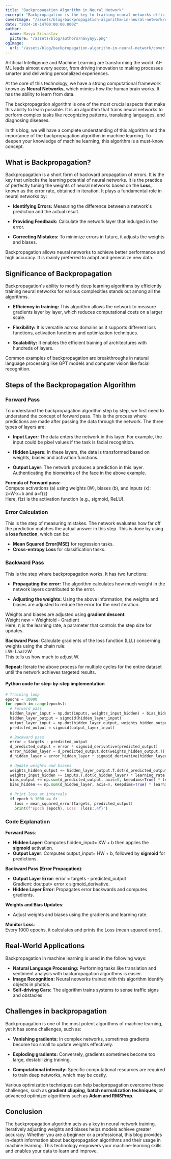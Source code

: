 ```yaml
---
title: "Backpropagation Algorithm in Neural Network"
excerpt: "Backpropagation is the key to training neural networks efficiently. By adjusting weights and biases iteratively, it powers applications like image recognition, NLP, and self-driving cars. Mastering backpropagation unlocks the full potential of deep learning!"
coverImage: "/assets/blog/backpropagation-algorithm-in-neural-network/cover.jpg"
date: "2024-10-14T00:00:00.000Z"
author:
  name: Navya Srivastav
  picture: "/assets/blog/authors/navyayy.png"
ogImage:
  url: "/assets/blog/backpropagation-algorithm-in-neural-network/cover.jpg"
---
```


Artificial Intelligence and Machine Learning are transforming the world. AI-ML leads almost every sector, from driving innovation to making processes smarter and delivering personalized experiences.

At the core of this technology, we have a strong computational framework known as **Neural** **Networks**, which mimics how the human brain works. It has the ability to learn from data.

The backpropagation algorithm is one of the most crucial aspects that make this ability to learn possible. It is an algorithm that trains neural networks to perform complex tasks like recognizing patterns, translating languages, and diagnosing diseases.

In this blog, we will have a complete understanding of this algorithm and the importance of the backpropagation algorithm in machine learning. To deepen your knowledge of machine learning, this algorithm is a must-know concept.

## What is Backpropagation?

Backpropagation is a short form of backward propagation of errors. It is the key that unlocks the learning potential of neural networks. It is the practice of perfectly tuning the weights of neural networks based on the **Loss**, known as the error rate, obtained in iteration.
It plays a fundamental role in neural networks by:

* **Identifying Errors:** Measuring the difference between a network's prediction and the actual result.

* **Providing Feedback:** Calculate the network layer that indulged in the error.

* **Correcting Mistakes:** To minimize errors in future, it adjusts the weights and biases.

Backpropagation allows neural networks to achieve better performance and high accuracy. It is mainly preferred to adapt and generalize new data.

## Significance of Backpropagation

Backpropagation's ability to modify deep learning algorithms by efficiently training neural networks for various complexities stands out among all the algorithms.

* **Efficiency in training:** This algorithm allows the network to measure gradients layer by layer, which reduces computational costs on a larger scale.

* **Flexibility:** It is versatile across domains as it supports different loss functions, activation functions and optimization techniques.

* **Scalability:** It enables the efficient training of architectures with hundreds of layers.

Common examples of backpropagation are breakthroughs in natural language processing like GPT models and computer vision like facial recognition.

## Steps of the Backpropagation Algorithm

### Forward Pass

To understand the backpropagation algorithm step by step, we first need to understand the concept of forward pass. This is the process where predictions are made after passing the data through the network. The three types of layers are:

* **Input Layer:** The data enters the network in this layer. For example, the input could be pixel values if the task is facial recognition.

* **Hidden Layers:** In these layers, the data is transformed based on weights, biases and activation functions.

* **Output Layer:** The network produces a prediction in this layer. Authenticating the biometrics of the face in the above example.

**Formula of Forward pass:**  
Compute activations (a) using weights (W), biases (b), and inputs (x):  
z=W⋅x+b and a=f(z)  
Here, f(z) is the activation function (e.g., sigmoid, ReLU).

### Error Calculation

This is the step of measuring mistakes. The network evaluates how far off the prediction matches the actual answer in this step. This is done by using a **loss function**, which can be:

* **Mean Squared Error(MSE)** for regression tasks.  
* **Cross-entropy Loss** for classification tasks.

### Backward Pass

This is the step where backpropagation works. It has two functions:

* **Propagating the error:** The algorithm calculates how much weight in the network layers contributed to the error.

* **Adjusting the weights:** Using the above information, the weights and biases are adjusted to reduce the error for the next iteration.

Weights and biases are adjusted using **gradient descent**:  
   Weight new \= Weightold \- Gradient  
Here, η is the learning rate, a parameter that controls the step size for updates.

**Backward Pass**: Calculate gradients of the loss function (LLL) concerning weights using the chain rule:  
          LW=LaazzW  
This tells us how much to adjust W.

**Repeat:** Iterate the above process for multiple cycles for the entire dataset until the network achieves targeted results.

#### Python code for step-by-step implementation

```python
# Training loop  
epochs = 10000  
for epoch in range(epochs):  
  # Forward pass  
  hidden_layer_input = np.dot(inputs, weights_input_hidden) + bias_hidden  
  hidden_layer_output = sigmoid(hidden_layer_input)  
  output_layer_input = np.dot(hidden_layer_output, weights_hidden_output) + bias_output  
  predicted_output = sigmoid(output_layer_input)  
  
  # Backward pass  
  error = targets - predicted_output  
  d_predicted_output = error * sigmoid_derivative(predicted_output)  
  error_hidden_layer = d_predicted_output.dot(weights_hidden_output.T)  
  d_hidden_layer = error_hidden_layer * sigmoid_derivative(hidden_layer_output)  
  
  # Update weights and biases  
  weights_hidden_output += hidden_layer_output.T.dot(d_predicted_output) * learning_rate  
  weights_input_hidden += inputs.T.dot(d_hidden_layer) * learning_rate  
  bias_output += np.sum(d_predicted_output, axis=0, keepdims=True) * learning_rate  
  bias_hidden += np.sum(d_hidden_layer, axis=0, keepdims=True) * learning_rate  
  
  # Print loss at intervals  
  if epoch % 1000 == 0:  
    loss = mean_squared_error(targets, predicted_output)  
    print(f"Epoch {epoch}, Loss: {loss:.4f}")
```

### Code Explanation

**Forward Pass**:

* **Hidden Layer**: Computes hidden\_input= XW \+ b then applies the **sigmoid** activation.  
* **Output Layer**: Computes output\_input= HW \+ b, followed by **sigmoid** for predictions.

**Backward Pass (Error Propagation)**:

* **Output Layer Error**:
   error \= targets \- predicted\_output  
  Gradient: doutput= error x sigmoid\_derivative.  
* **Hidden Layer Error**: Propagates error backwards and computes gradients.

**Weights and Bias Updates**:

* Adjust weights and biases using the gradients and learning rate.

**Monitor Loss**:  
Every 1000 epochs, it calculates and prints the Loss (mean squared error).

## Real-World Applications

Backpropagation in machine learning is used in the following ways:

* **Natural Language Processing:** Performing tasks like translation and sentiment analysis with backpropagation algorithms is easier.  
* **Image Recognition:** Neural networks trained with this algorithm identify objects in photos.  
* **Self-driving Cars:** The algorithm trains systems to sense traffic signs and obstacles.

## Challenges in backpropagation

Backpropagation is one of the most potent algorithms of machine learning, yet it has some challenges, such as:

* **Vanishing gradients:** In complex networks, sometimes gradients become too small to update weights effectively.

* **Exploding gradients:** Conversely, gradients sometimes become too large, destabilizing training.  

* **Computational intensity:** Specific computational resources are required to train deep networks, which may be costly.

Various optimization techniques can help backpropagation overcome these challenges, such as **gradient clipping**, **batch normalization techniques**, or advanced optimizer algorithms such as **Adam and RMSProp**.

## Conclusion

The backpropagation algorithm acts as a key in neural network training. Iteratively adjusting weights and biases helps models achieve greater accuracy. Whether you are a beginner or a professional, this blog provides in-depth information about backpropagation algorithms and their usage in machine learning. This technology empowers your machine-learning skills and enables your data to learn and improve.
